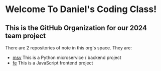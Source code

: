 # Welcome To Daniel's Coding Class!

## This is the GitHub Organization for our 2024 team project

There are 2 repositories of note in this org's space. 
They are: 
- [msv](https://github.com/Daniel-s-Coding-Class/msv) This is a Python microservice / backend project 
- [fe](https://github.com/Daniel-s-Coding-Class/fe)   This is a JavaScript frontend project